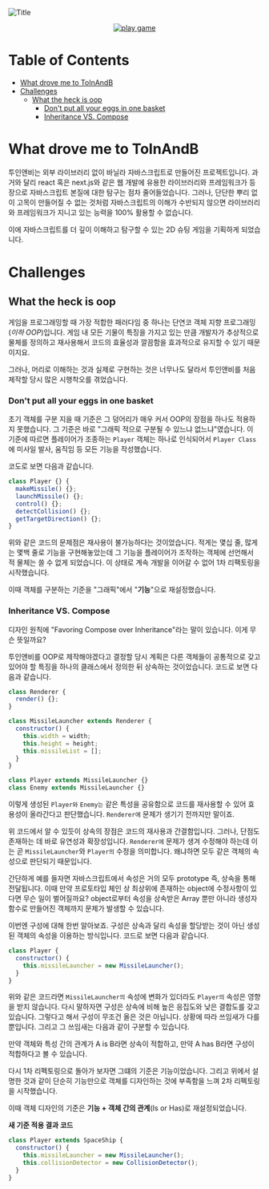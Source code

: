 ![Title](https://github.com/sht02048/ToInAndB/assets/131152690/2755a28c-8d1b-4c3b-b5e9-4760c2c2aa8d)

<p align="center">
<a href="https://toinandb.minsug.dev">
<img alt="play game" src="https://github.com/sht02048/ToInAndB/assets/131152690/b8a99092-7ba3-4308-ad60-7cadb8aea93b"/>
</a>
</p>

# Table of Contents

- [What drove me to ToInAndB](#what-drove-me-to-toinandb)
- [Challenges](#challenges)
  - [What the heck is oop](#what-the-heck-is-oop)
    - [Don't put all your eggs in one basket](#dont-put-all-your-eggs-in-one-basket)
    - [Inheritance VS. Compose](#inheritance-vs-compose)

# What drove me to ToInAndB
투인앤비는 외부 라이브러리 없이 바닐라 자바스크립트로 만들어진 프로젝트입니다.
과거와 달리 react 혹은 next.js와 같은 웹 개발에 유용한 라이브러리와 프레임워크가 등장으로 자바스크립트 본질에 대한 탐구는 점차 줄어들었습니다.
그러나, 단단한 뿌리 없이 고목이 만들어질 수 없는 것처럼 자바스크립트의 이해가 수반되지 않으면 라이브러리와 프레임워크가 지니고 있는 능력을 100% 활용할 수 없습니다.

이에 자바스크립트를 더 깊이 이해하고 탐구할 수 있는 2D 슈팅 게임을 기획하게 되었습니다.

# Challenges
## What the heck is oop
게임을 프로그래밍할 때 가장 적합한 패러다임 중 하나는 단연코 객체 지향 프로그래밍(_이하 OOP_)입니다. 게임 내 모든 기물이 특징을 가지고 있는 만큼
개발자가 추상적으로 물체를 정의하고 재사용해서 코드의 효율성과 깔끔함을 효과적으로 유지할 수 있기 때문이지요.

그러나, 머리로 이해하는 것과 실제로 구현하는 것은 너무나도 달라서 투인앤비를 처음 제작할 당시 많은 시행착오를 겪었습니다.

### Don't put all your eggs in one basket
초기 객체를 구분 지을 때 기준은 그 덩어리가 매우 커서 OOP의 장점을 하나도 적용하지 못했습니다.
그 기준은 바로 "그래픽 적으로 구분될 수 있느냐 없느냐"였습니다. 이 기준에 따르면 플레이어가 조종하는 `Player` 객체는 하나로 인식되어서
`Player Class`에 미사일 발사, 움직임 등 모든 기능을 작성했습니다.

코도로 보면 다음과 같습니다.

```js
class Player {} {
  makeMissile() {};
  launchMissile() {};
  control() {};
  detectCollision() {};
  getTargetDirection() {};
}
```

위와 같은 코드의 문제점은 재사용이 불가능하다는 것이었습니다. 적게는 몇십 줄, 많게는 몇백 줄로 기능을 구현해놓았는데 그 기능을 플레이어가 조작하는 객체에 선언해서
적 물체는 쓸 수 없게 되었습니다. 이 상태로 계속 개발을 이어갈 수 없어 1차 리팩토링을 시작했습니다.

이때 객체를 구분하는 기준을 "그래픽"에서 "**기능**"으로 재설정했습니다.

### Inheritance VS. Compose
디자인 원칙에 "Favoring Compose over Inheritance"라는 말이 있습니다. 이게 무슨 뜻일까요?

투인앤비를 OOP로 제작해야겠다고 결정할 당시 계획은 다른 객체들이 공통적으로 갖고 있어야 할 특징을 하나의 클래스에서 정의한 뒤
상속하는 것이었습니다. 코드로 보면 다음과 같습니다.

```js
class Renderer {
  render() {};
}

class MissileLauncher extends Renderer {
  constructor() {
    this.width = width;
    this.height = height;
    this.missileList = [];
  }
}

class Player extends MissileLauncher {}
class Enemy extends MissileLauncher {}
```
이렇게 생성된 `Player와` `Enemy는` 같은 특성을 공유함으로 코드를 재사용할 수 있어 효용성이 올라간다고 판단했습니다.
`Renderer에` 문제가 생기기 전까지만 말이죠.

위 코드에서 알 수 있듯이 상속의 장점은 코드의 재사용과 간결함입니다. 그러나, 단점도 존재하는 데 바로 유연성과 확장성입니다.
`Renderer에` 문제가 생겨 수정해야 하는데 이는 곧 `MissileLauncher`와 `Player의` 수정을 의미합니다. 왜냐하면 모두 같은 객체의 속성으로 판단되기 때문입니다.

간단하게 예를 들자면 자바스크립트에서 속성은 거의 모두 prototype 즉, 상속을 통해 전달됩니다. 이때 만약 프로토타입 체인 상 최상위에 존재하는 object에
수정사항이 있다면 무슨 일이 벌어질까요? object로부터 속성을 상속받은 Array 뿐만 아니라 생성자 함수로 만들어진 객체까지 문제가 발생할 수 있습니다.

이번엔 구성에 대해 한번 알아보죠. 구성은 상속과 달리 속성을 할당받는 것이 아닌 생성된 객체의 속성을 이용하는 방식입니다. 코드로 보면 다음과 같습니다.

```js
class Player {
  constructor() {
    this.missileLauncher = new MissileLauncher();
  }
}
```

위와 같은 코드라면 `MissileLauncher의` 속성에 변화가 있더라도 `Player의` 속성은 영향을 받지 않습니다. 다시 말하자면 구성은 상속에 비해 높은 응집도와 낮은 결합도를 갖고 있습니다.
그렇다고 해서 구성이 무조건 올은 것은 아닙니다. 상황에 따라 쓰임새가 다를 뿐입니다. 그리고 그 쓰임새는 다음과 같이 구분할 수 있습니다.

만약 객체와 특성 간의 관계가 A is B라면 상속이 적합하고,
만약 A has B라면 구성이 적합하다고 볼 수 있습니다.

다시 1차 리펙토링으로 돌아가 보자면 그떄의 기준은 기능이었습니다. 그리고 위에서 설명한 것과 같이 단순히 기능만으로 객체를 디자인하는 것에 부족함을 느껴 2차 리펙토링을 시작했습니다.

이때 객체 디자인의 기준은 **기능 + 객체 간의 관계**(Is or Has)로 재설정되었습니다.

**새 기준 적용 결과 코드**
```js
class Player extends SpaceShip {
  constructor() {
    this.missileLauncher = new MissileLauncher();
    this.collisionDetector = new CollisionDetector();
  }
}
```
